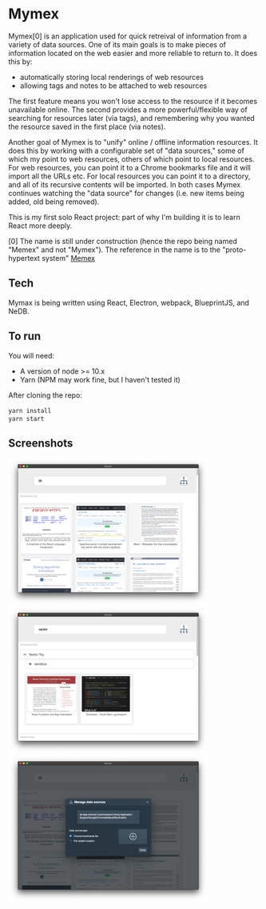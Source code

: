 # Mymex

Mymex[0] is an application used for quick retreival of information from a variety of data sources. One of its main goals is to make pieces of information located on the web easier and more reliable to return to. It does this by: 

- automatically storing local renderings of web resources
- allowing tags and notes to be attached to web resources

The first feature means you won't lose access to the resource if it becomes unavailable online. The second provides a more powerful/flexible way of searching for resources later (via tags), and remembering why you wanted the resource saved in the first place (via notes).

Another goal of Mymex is to "unify" online / offline information resources. It does this by working with a configurable set of "data sources," some of which my point to web resources, others of which point to local resources. For web resources, you can point it to a Chrome bookmarks file and it will import all the URLs etc. For local resources you can point it to a directory, and all of its recursive contents will be imported. In both cases Mymex continues watching the "data source" for changes (i.e. new items being added, old being removed).

This is my first solo React project: part of why I'm building it is to learn React more deeply.

[0] The name is still under construction (hence the repo being named "Memex" and not "Mymex"). The reference in the name is to the "proto-hypertext system" <a href="https://en.wikipedia.org/wiki/Memex">Memex</a>

## Tech

Mymax is being written using React, Electron, webpack, BlueprintJS, and NeDB.

## To run

You will need:
- A version of node >= 10.x
- Yarn (NPM may work fine, but I haven't tested it)

After cloning the repo:

```
yarn install
yarn start
```
## Screenshots

<img src="/media/screens/screen1.png?raw=true" width="400">

<img src="/media/screens/screen2.png?raw=true" width="400">

<img src="/media/screens/screen3.png?raw=true" width="400">
